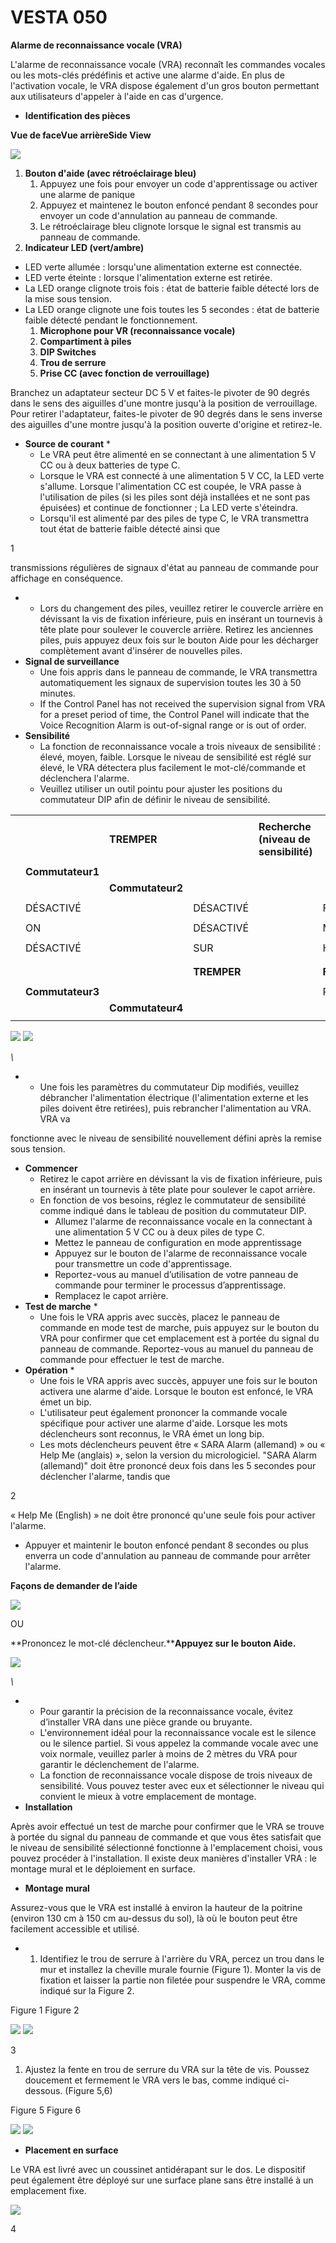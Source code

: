# VESTA 050

**Alarme de reconnaissance vocale (VRA)**

L'alarme de reconnaissance vocale (VRA) reconnaît les commandes vocales ou les mots-clés prédéfinis et active une alarme d'aide. En plus de l'activation vocale, le VRA dispose également d'un gros bouton permettant aux utilisateurs d'appeler à l'aide en cas d'urgence.

* **Identification des pièces**

**Vue de faceVue arrièreSide View**

![](<.gitbook/assets/0 (39).jpeg>)

1. **Bouton d'aide (avec rétroéclairage bleu)**
   1. Appuyez une fois pour envoyer un code d'apprentissage ou activer une alarme de panique
   2. Appuyez et maintenez le bouton enfoncé pendant 8 secondes pour envoyer un code d'annulation au panneau de commande.
   3. Le rétroéclairage bleu clignote lorsque le signal est transmis au panneau de commande.
2. **Indicateur LED (vert/ambre)**

* LED verte allumée : lorsqu'une alimentation externe est connectée.
* LED verte éteinte : lorsque l'alimentation externe est retirée.
* La LED orange clignote trois fois : état de batterie faible détecté lors de la mise sous tension.
* La LED orange clignote une fois toutes les 5 secondes : état de batterie faible détecté pendant le fonctionnement.
  1. **Microphone pour VR (reconnaissance vocale)**
  2. **Compartiment à piles**
  3. **DIP Switches**
  4. **Trou de serrure**
  5. **Prise CC (avec fonction de verrouillage)**

Branchez un adaptateur secteur DC 5 V et faites-le pivoter de 90 degrés dans le sens des aiguilles d'une montre jusqu'à la position de verrouillage. Pour retirer l'adaptateur, faites-le pivoter de 90 degrés dans le sens inverse des aiguilles d'une montre jusqu'à la position ouverte d'origine et retirez-le.

* **Source de courant**
  *
    * Le VRA peut être alimenté en se connectant à une alimentation 5 V CC ou à deux batteries de type C.
    * Lorsque le VRA est connecté à une alimentation 5 V CC, la LED verte s'allume. Lorsque l'alimentation CC est coupée, le VRA passe à l'utilisation de piles (si les piles sont déjà installées et ne sont pas épuisées) et continue de fonctionner ; La LED verte s'éteindra.
    * Lorsqu'il est alimenté par des piles de type C, le VRA transmettra tout état de batterie faible détecté ainsi que

1

transmissions régulières de signaux d'état au panneau de commande pour affichage en conséquence.

*
  * Lors du changement des piles, veuillez retirer le couvercle arrière en dévissant la vis de fixation inférieure, puis en insérant un tournevis à tête plate pour soulever le couvercle arrière. Retirez les anciennes piles, puis appuyez deux fois sur le bouton Aide pour les décharger complètement avant d'insérer de nouvelles piles.
* **Signal de surveillance**
  * Une fois appris dans le panneau de commande, le VRA transmettra automatiquement les signaux de supervision toutes les 30 à 50 minutes.
  * If the Control Panel has not received the supervision signal from VRA for a preset period of time, the Control Panel will indicate that the Voice Recognition Alarm is out-of-signal range or is out of order.
* **Sensibilité**
  * La fonction de reconnaissance vocale a trois niveaux de sensibilité : élevé, moyen, faible. Lorsque le niveau de sensibilité est réglé sur élevé, le VRA détectera plus facilement le mot-clé/commande et déclenchera l'alarme.
  * Veuillez utiliser un outil pointu pour ajuster les positions du commutateur DIP afin de définir le niveau de sensibilité.

|   |                  |                  |             |                                       |              |   |
| - | ---------------- | ---------------- | ----------- | ------------------------------------- | ------------ | - |
|   |                  |                  |             |                                       |              |   |
|   |                  | **TREMPER**      |             | **Recherche (niveau de sensibilité)** |              |   |
|   |                  |                  |             |                                       |              |   |
|   | **Commutateur1** |                  |             |                                       |              |   |
|   |                  | **Commutateur2** |             |                                       |              |   |
|   |                  |                  |             |                                       |              |   |
|   | DÉSACTIVÉ        |                  | DÉSACTIVÉ   |                                       | Faible       |   |
|   |                  |                  |             |                                       |              |   |
|   | ON               |                  | DÉSACTIVÉ   |                                       | Moyen        |   |
|   |                  |                  |             |                                       |              |   |
|   | DÉSACTIVÉ        |                  | SUR         |                                       | Haut         |   |
|   |                  |                  |             |                                       |              |   |
|   |                  |                  |             |                                       |              |   |
|   |                  |                  | **TREMPER** |                                       | **Fonction** |   |
|   |                  |                  |             |                                       |              |   |
|   | **Commutateur3** |                  |             |                                       | Réservé      |   |
|   |                  | **Commutateur4** |             |                                       |              |   |
|   |                  |                  |             |                                       |              |   |

![](<.gitbook/assets/1 (33).jpeg>) ![](<.gitbook/assets/2 (45).png>)

_\\_

*
  * Une fois les paramètres du commutateur Dip modifiés, veuillez débrancher l'alimentation électrique (l'alimentation externe et les piles doivent être retirées), puis rebrancher l'alimentation au VRA. VRA va

fonctionne avec le niveau de sensibilité nouvellement défini après la remise sous tension.

* **Commencer**
  * Retirez le capot arrière en dévissant la vis de fixation inférieure, puis en insérant un tournevis à tête plate pour soulever le capot arrière.
  * En fonction de vos besoins, réglez le commutateur de sensibilité comme indiqué dans le tableau de position du commutateur DIP.
    * Allumez l'alarme de reconnaissance vocale en la connectant à une alimentation 5 V CC ou à deux piles de type C.
    * Mettez le panneau de configuration en mode apprentissage
    * Appuyez sur le bouton de l'alarme de reconnaissance vocale pour transmettre un code d'apprentissage.
    * Reportez-vous au manuel d’utilisation de votre panneau de commande pour terminer le processus d’apprentissage.
    * Remplacez le capot arrière.
* **Test de marche**
  *
    * Une fois le VRA appris avec succès, placez le panneau de commande en mode test de marche, puis appuyez sur le bouton du VRA pour confirmer que cet emplacement est à portée du signal du panneau de commande. Reportez-vous au manuel du panneau de commande pour effectuer le test de marche.
* **Opération**
  *
    * Une fois le VRA appris avec succès, appuyer une fois sur le bouton activera une alarme d'aide. Lorsque le bouton est enfoncé, le VRA émet un bip.
    * L'utilisateur peut également prononcer la commande vocale spécifique pour activer une alarme d'aide. Lorsque les mots déclencheurs sont reconnus, le VRA émet un long bip.
    * Les mots déclencheurs peuvent être « SARA Alarm (allemand) » ou « Help Me (anglais) », selon la version du micrologiciel. "SARA Alarm (allemand)" doit être prononcé deux fois dans les 5 secondes pour déclencher l'alarme, tandis que

2

« Help Me (English) » ne doit être prononcé qu'une seule fois pour activer l'alarme.

* Appuyer et maintenir le bouton enfoncé pendant 8 secondes ou plus enverra un code d'annulation au panneau de commande pour arrêter l'alarme.

**Façons de demander de l’aide**

![](<.gitbook/assets/3 (45).png>)

OU

\*\*Prononcez le mot-clé déclencheur.\*\***Appuyez sur le bouton Aide.**

![](<.gitbook/assets/4 (29).jpeg>)

_\\_

*
  * Pour garantir la précision de la reconnaissance vocale, évitez d’installer VRA dans une pièce grande ou bruyante.
  * L'environnement idéal pour la reconnaissance vocale est le silence ou le silence partiel. Si vous appelez la commande vocale avec une voix normale, veuillez parler à moins de 2 mètres du VRA pour garantir le déclenchement de l'alarme.
  * La fonction de reconnaissance vocale dispose de trois niveaux de sensibilité. Vous pouvez tester avec eux et sélectionner le niveau qui convient le mieux à votre emplacement de montage.
* **Installation**

Après avoir effectué un test de marche pour confirmer que le VRA se trouve à portée du signal du panneau de commande et que vous êtes satisfait que le niveau de sensibilité sélectionné fonctionne à l'emplacement choisi, vous pouvez procéder à l'installation. Il existe deux manières d'installer VRA : le montage mural et le déploiement en surface.

* **Montage mural**

Assurez-vous que le VRA est installé à environ la hauteur de la poitrine (environ 130 cm à 150 cm au-dessus du sol), là où le bouton peut être facilement accessible et utilisé.

*
  1. Identifiez le trou de serrure à l'arrière du VRA, percez un trou dans le mur et installez la cheville murale fournie (Figure 1). Monter la vis de fixation et laisser la partie non filetée pour suspendre le VRA, comme indiqué sur la Figure 2.

Figure 1 Figure 2

![](<.gitbook/assets/5 (19).jpeg>) ![](<.gitbook/assets/6 (26).jpeg>)

3

1. Ajustez la fente en trou de serrure du VRA sur la tête de vis. Poussez doucement et fermement le VRA vers le bas, comme indiqué ci-dessous. (Figure 5,6)

Figure 5 Figure 6

![](<.gitbook/assets/7 (23).jpeg>) ![](<.gitbook/assets/8 (16).jpeg>)

* **Placement en surface**

Le VRA est livré avec un coussinet antidérapant sur le dos. Le dispositif peut également être déployé sur une surface plane sans être installé à un emplacement fixe.

![](<.gitbook/assets/9 (23).png>)

4
